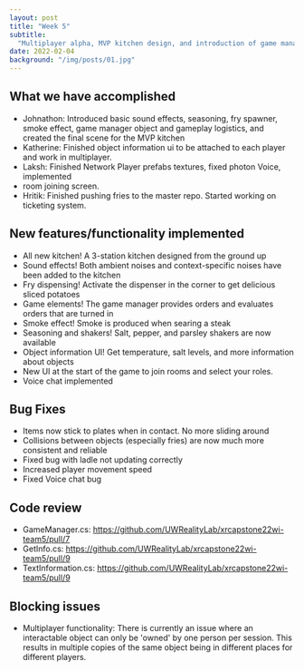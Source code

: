 ```yaml
---
layout: post
title: "Week 5"
subtitle:
  "Multiplayer alpha, MVP kitchen design, and introduction of game management"
date: 2022-02-04
background: "/img/posts/01.jpg"
---
```


<h2 class="section-heading">What we have accomplished</h2>

- Johnathon: Introduced basic sound effects, seasoning, fry spawner, smoke
  effect, game manager object and gameplay logistics, and created the final
  scene for the MVP kitchen
- Katherine: Finished object information ui to be attached to each player and
  work in multiplayer.
- Laksh: Finished Network Player prefabs textures, fixed photon Voice,
  implemented
- room joining screen.
- Hritik: Finished pushing fries to the master repo. Started working on
  ticketing system.

<h2 class="section-heading">New features/functionality implemented</h2>

- All new kitchen! A 3-station kitchen designed from the ground up
- Sound effects! Both ambient noises and context-specific noises have been added
  to the kitchen
- Fry dispensing! Activate the dispenser in the corner to get delicious sliced
  potatoes
- Game elements! The game manager provides orders and evaluates orders that are
  turned in
- Smoke effect! Smoke is produced when searing a steak
- Seasoning and shakers! Salt, pepper, and parsley shakers are now available
- Object information UI! Get temperature, salt levels, and more information
  about objects
- New UI at the start of the game to join rooms and select your roles.
- Voice chat implemented

##

<h2 class="section-heading">Bug Fixes</h2>

- Items now stick to plates when in contact. No more sliding around
- Collisions between objects (especially fries) are now much more consistent and
  reliable
- Fixed bug with ladle not updating correctly
- Increased player movement speed
- Fixed Voice chat bug

<h2 class="section-heading">Code review</h2>

- GameManager.cs: <https://github.com/UWRealityLab/xrcapstone22wi-team5/pull/7>
- GetInfo.cs: <https://github.com/UWRealityLab/xrcapstone22wi-team5/pull/9>
- TextInformation.cs:
  <https://github.com/UWRealityLab/xrcapstone22wi-team5/pull/9>

<h2 class="section-heading">Blocking issues</h2>

- Multiplayer functionality: There is currently an issue where an interactable
  object can only be 'owned' by one person per session. This results in multiple
  copies of the same object being in different places for different players.
